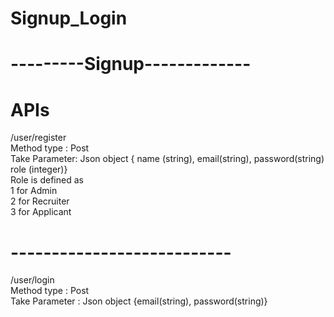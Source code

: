 # Signup_Login
# ---------Signup-------------
# APIs
/user/register<br/> 
Method type : Post<br/> 
Take Parameter: Json object { name (string), email(string), password(string) role (integer)}<br/> 
Role is defined as<br/> 
1 for  Admin<br/> 
2 for  Recruiter<br/> 
3 for  Applicant<br/> 
# ---------------------------
/user/login<br/> 
Method type : Post<br/> 
Take Parameter : Json object {email(string), password(string)}<br/> 

